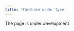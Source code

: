```yaml
---
title: 'Purchase order type'
---
```

The page is under development

[//]: # (In **Purchasе** - **Settings**, on the **Order types** tab, you can set up all purchase order types that you use. For example, let us call a regular purchase from a vendor ***Order.***)

[//]: # ()
[//]: # (![]&#40;images/Purchase_order_type_1.png&#41;  )

[//]: # (*Pic.1 List of purchase order types*)

[//]: # ()
[//]: # (  )
[//]: # ()
[//]: # (To create an order type, click **Add** and set the appropriate settings.)

[//]: # ()
[//]: # (![]&#40;images/Purchase_order_type_2.png&#41;  )

[//]: # (*Pic.2 Order type settings*)

[//]: # ()
[//]: # (  )
[//]: # ()
[//]: # (**Name** - for the order type use the name you and your employees understand.)

[//]: # ()
[//]: # (**Code** - unique identifier of the order type.)

[//]: # ()
[//]: # (**Numerator** - specify the numerator to be used to create a unique order number. Read about configuring  numerators [**here**]&#40;Numerators.md&#41;.)

[//]: # ()
[//]: # (**Currency** - you may specify the currency to be used by default in this type of orders)

[//]: # ()
[//]: # (**Price includes taxes** - tick this property, if you specify in the system the price of an item that already includes tax, then the total order value will look like this: , otherwise the total order value will look like this: .)

[//]: # ()
[//]: # (**Show number of seats** - if enabled, the following columns will be available in the order ![]&#40;images/number_of_seats.png&#41;)

[//]: # ()
[//]: # (**Receipt type** - select a receipt type from the list. The document Receipt of this type will be created automatically when the order is Confirmed. If you leave this field blank, a receipt will not be created automatically. Read more about receipt types [**here**]&#40;Receipt_type.md&#41;.)

[//]: # ()
[//]: # (**Bill type** - Choose the appropriate type from the list. **[Bill]&#40;Vendor_payments.md&#41;** of this type will be created for this type of order. Read more about bill types [**here**]&#40;Bill_type.md&#41;.)

[//]: # ()
[//]: # (**Bill control** - if you set ***Received quantity***, the **Bill** will be created for the quantity specified in the **Receipt**. If you set ***Ordered quantity***, the **Bill** will be created for the quantity specified in the Order, irrespective of the quantity you have received. )

[//]: # ()
[//]: # (Save the configured purchase order type.)

  



  
